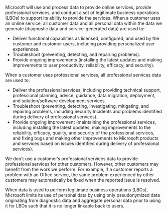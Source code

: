 Microsoft will use and process data to provide online services, provide professional services, and conduct a set of legitimate business operations (LBOs) to support its ability to provide the services. When a customer uses an online service, all customer data and all personal data within the data we generate (diagnostic data and service-generated data) are used to:

- Deliver functional capabilities as licensed, configured, and used by the customer and customer users, including providing personalized user experiences.
- Troubleshoot (preventing, detecting, and repairing problems).
- Provide ongoing improvements (installing the latest updates and making improvements to user productivity, reliability, efficacy, and security).

When a customer uses professional services, all professional services data are used to:

- Deliver the professional services, including providing technical support, professional planning, advice, guidance, data migration, deployment, and solution/software development services.
- Troubleshoot (preventing, detecting, investigating, mitigating, and repairing problems, including Security Incidents and problems identified during delivery of professional services).
- Provide ongoing improvement (maintaining the professional services, including installing the latest updates, making improvements to the reliability, efficacy, quality, and security of the professional services, and fixing bugs and making other improvements to Microsoft products and services based on issues identified during delivery of professional services).

We don't use a customer’s professional services data to provide professional services for other customers. However, other customers may benefit from the work we perform. For example, if a customer reports a problem with an Office service, the same problem experienced by other customers may automatically be fixed when the reported issue is resolved.

When data is used to perform legitimate business operations (LBOs), Microsoft limits its use of personal data by using only pseudonymized data originating from diagnostic data and aggregate personal data prior to using it for LBOs such that it is no longer linkable back to users.
